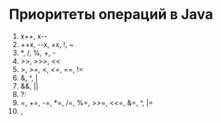 # Приоритеты операций в Java
1. x++, x--
2. ++x, --x, +x, !, ~
3. *, /, %, +, -
4. \>>, >>>, <<
5. \>, >=, <, <=, ==, !=
6. &, ^, |
7. &&, ||
8. ?:
9. =, +=, -=, *=, /=, %=, >>=, <<=, &=, ^, |=
10. ,

